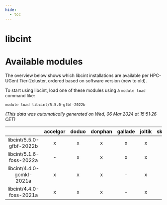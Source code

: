 ```yaml
---
hide:
  - toc
---
```


libcint
=======

# Available modules


The overview below shows which libcint installations are available per HPC-UGent Tier-2cluster, ordered based on software version (new to old).

To start using libcint, load one of these modules using a `module load` command like:

```shell
module load libcint/5.5.0-gfbf-2022b
```

*(This data was automatically generated on Wed, 06 Mar 2024 at 15:51:26 CET)*  

| |accelgor|doduo|donphan|gallade|joltik|skitty|
| :---: | :---: | :---: | :---: | :---: | :---: | :---: |
|libcint/5.5.0-gfbf-2022b|x|x|x|x|x|x|
|libcint/5.1.6-foss-2022a|-|x|x|x|x|x|
|libcint/4.4.0-gomkl-2021a|x|x|x|-|x|x|
|libcint/4.4.0-foss-2021a|x|x|x|-|x|x|
